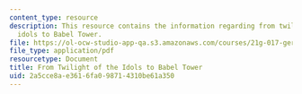 ```yaml
---
content_type: resource
description: This resource contains the information regarding from twilight of the
  idols to Babel Tower.
file: https://ol-ocw-studio-app-qa.s3.amazonaws.com/courses/21g-017-germany-and-its-european-context-fall-2002/2a5cce8ae3616fa098714310be61a350_MIT21G_017F02_lec_3.pdf
file_type: application/pdf
resourcetype: Document
title: From Twilight of the Idols to Babel Tower
uid: 2a5cce8a-e361-6fa0-9871-4310be61a350
---
```

